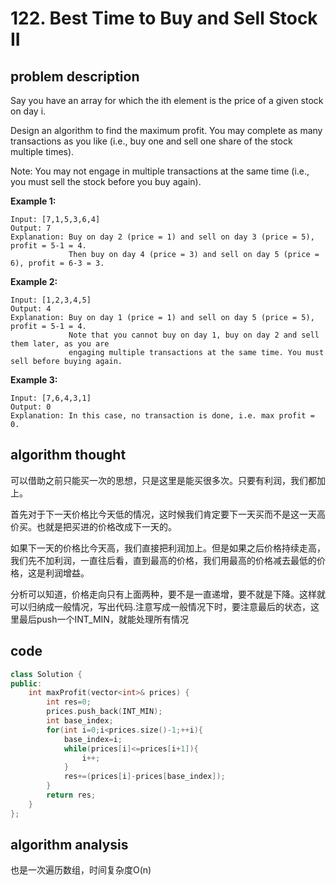 # 122. Best Time to Buy and Sell Stock II

## problem description

Say you have an array for which the ith element is the price of a given stock on day i.

Design an algorithm to find the maximum profit. You may complete as many transactions as you like \(i.e., buy one and sell one share of the stock multiple times\).

Note: You may not engage in multiple transactions at the same time \(i.e., you must sell the stock before you buy again\).

**Example 1:**

```text
Input: [7,1,5,3,6,4]
Output: 7
Explanation: Buy on day 2 (price = 1) and sell on day 3 (price = 5), profit = 5-1 = 4.
             Then buy on day 4 (price = 3) and sell on day 5 (price = 6), profit = 6-3 = 3.
```

**Example 2:**

```text
Input: [1,2,3,4,5]
Output: 4
Explanation: Buy on day 1 (price = 1) and sell on day 5 (price = 5), profit = 5-1 = 4.
             Note that you cannot buy on day 1, buy on day 2 and sell them later, as you are
             engaging multiple transactions at the same time. You must sell before buying again.
```

**Example 3:**

```text
Input: [7,6,4,3,1]
Output: 0
Explanation: In this case, no transaction is done, i.e. max profit = 0.
```

## algorithm thought

可以借助之前只能买一次的思想，只是这里是能买很多次。只要有利润，我们都加上。

首先对于下一天价格比今天低的情况，这时候我们肯定要下一天买而不是这一天高价买。也就是把买进的价格改成下一天的。

如果下一天的价格比今天高，我们直接把利润加上。但是如果之后价格持续走高，我们先不加利润，一直往后看，直到最高的价格，我们用最高的价格减去最低的价格，这是利润增益。

分析可以知道，价格走向只有上面两种，要不是一直递增，要不就是下降。这样就可以归纳成一般情况，写出代码.注意写成一般情况下时，要注意最后的状态，这里最后push一个INT\_MIN，就能处理所有情况

## code

```cpp
class Solution {
public:
    int maxProfit(vector<int>& prices) {
        int res=0;
        prices.push_back(INT_MIN);
        int base_index;
        for(int i=0;i<prices.size()-1;++i){
            base_index=i;
            while(prices[i]<=prices[i+1]){
                i++;
            }
            res+=(prices[i]-prices[base_index]);
        }
        return res;
    }
};
```

## algorithm analysis

也是一次遍历数组，时间复杂度O\(n\)

